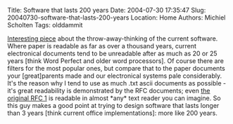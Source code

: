 Title: Software that lasts 200 years
Date: 2004-07-30 17:35:47
Slug: 20040730-software-that-lasts-200-years
Location: Home
Authors: Michiel Scholten
Tags: olddammit

<p><a href="http://www.bricklin.com/200yearsoftware.htm">Interesting piece</a> about the throw-away-thinking of the current software. Where paper is readable as far as over a thousand years, current electronical documents tend to be unreadable after as much as 20 or 25 years [think Word Perfect and older word processors]. Of course there are filters for the most popular ones, but compare that to the paper documents your [great]parents made and our electronical systems pale considerably. It's the reason why I tend to use as much .txt ascii documents as possible - it's great readability is demonstrated by the RFC documents; even <a href="ftp://ftp.rfc-editor.org/in-notes/rfc1.txt">the original RFC 1</a> is readable in almost *any* text reader you can imagine. So this guy makes a good point at trying to design software that lasts longer than 3 years [think current office implementations]: more like 200 years.</p>
